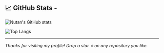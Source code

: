 


## 📈 GitHub Stats - 

![Nutan's GitHub stats](https://github-readme-stats.vercel.app/api?username=nutanshinde1&show_icons=true&theme=rose_pine)  

![Top Langs](https://github-readme-stats.vercel.app/api/top-langs/?username=nutanshinde1&layout=compact&theme=rose_pine)

---


_Thanks for visiting my profile! Drop a star ⭐ on any repository you like._
